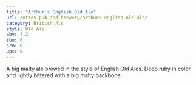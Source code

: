 ```yaml
---
title: "Arthur's English Old Ale"
url: /ottos-pub-and-brewery/arthurs-english-old-ale/
category: British Ale
style: Old Ale
abv: 7.2
ibu: 0
srm: 0
upc: 0
---
```

A big malty ale brewed in the style of English Old Ales. Deep ruby in color and lightly bittered with a big malty backbone.
